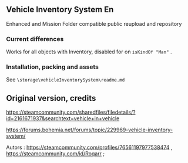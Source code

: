 ## Vehicle Inventory System En

Enhanced and Mission Folder compatible public reupload and repository

### Current differences

Works for all objects with Inventory, disabled for on `isKindOf "Man"` .

### Installation, packing and assets

See `\storage\vehicleInventorySystem\readme.md`

## Original version, credits

https://steamcommunity.com/sharedfiles/filedetails/?id=2161671937&searchtext=vehicle+in+vehicle

https://forums.bohemia.net/forums/topic/229969-vehicle-inventory-system/

Autors : https://steamcommunity.com/profiles/76561197977538474 , https://steamcommunity.com/id/Roqarr ;
